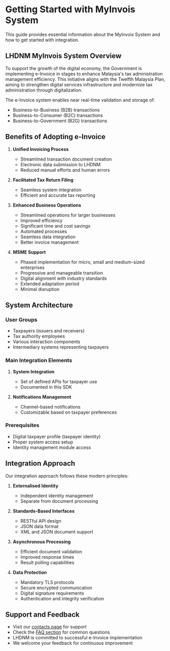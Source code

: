 # Getting Started with MyInvois System

This guide provides essential information about the MyInvois System and how to get started with integration.

## LHDNM MyInvois System Overview

To support the growth of the digital economy, the Government is implementing e-Invoice in stages to enhance Malaysia's tax administration management efficiency. This initiative aligns with the Twelfth Malaysia Plan, aiming to strengthen digital services infrastructure and modernize tax administration through digitalization.

The e-Invoice system enables near real-time validation and storage of:
- Business-to-Business (B2B) transactions
- Business-to-Consumer (B2C) transactions
- Business-to-Government (B2G) transactions

## Benefits of Adopting e-Invoice

1. **Unified Invoicing Process**
   - Streamlined transaction document creation
   - Electronic data submission to LHDNM
   - Reduced manual efforts and human errors

2. **Facilitated Tax Return Filing**
   - Seamless system integration
   - Efficient and accurate tax reporting

3. **Enhanced Business Operations**
   - Streamlined operations for larger businesses
   - Improved efficiency
   - Significant time and cost savings
   - Automated processes
   - Seamless data integration
   - Better invoice management

4. **MSME Support**
   - Phased implementation for micro, small and medium-sized enterprises
   - Progressive and manageable transition
   - Digital alignment with industry standards
   - Extended adaptation period
   - Minimal disruption

## System Architecture

### User Groups
- Taxpayers (issuers and receivers)
- Tax authority employees
- Various interaction components
- Intermediary systems representing taxpayers

### Main Integration Elements

1. **System Integration**
   - Set of defined APIs for taxpayer use
   - Documented in this SDK

2. **Notifications Management**
   - Channel-based notifications
   - Customizable based on taxpayer preferences

### Prerequisites
- Digital taxpayer profile (taxpayer identity)
- Proper system access setup
- Identity management module access

## Integration Approach

Our integration approach follows these modern principles:

1. **Externalised Identity**
   - Independent identity management
   - Separate from document processing

2. **Standards-Based Interfaces**
   - RESTful API design
   - JSON data format
   - XML and JSON document support

3. **Asynchronous Processing**
   - Efficient document validation
   - Improved response times
   - Result polling capabilities

4. **Data Protection**
   - Mandatory TLS protocols
   - Secure encrypted communication
   - Digital signature requirements
   - Authentication and integrity verification

## Support and Feedback

- Visit our [contacts page](/contacts/) for support
- Check the [FAQ section](/faq/) for common questions
- LHDNM is committed to successful e-Invoice implementation
- We welcome your feedback for continuous improvement 